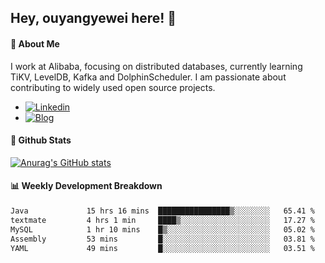 ## Hey, ouyangyewei here! :wave:

#### :rocket: About Me
I work at Alibaba, focusing on distributed databases, currently learning TiKV, LevelDB, Kafka and DolphinScheduler. I am passionate about contributing to widely used open source projects.

- [![Linkedin](https://img.shields.io/badge/LinkedIn-ouyangyewei-blue)](https://www.linkedin.com/in/ouyangyewei/)
- [![Blog](https://img.shields.io/badge/Blog-yeweiouyang-orange)](https://blog.csdn.net/yeweiouyang)

#### :star2: Github Stats
[![Anurag's GitHub stats](https://github-readme-stats.vercel.app/api?username=ouyangyewei&show_icons=true&cache_seconds=3600&theme=tokyonight)](https://github.com/anuraghazra/github-readme-stats)

#### :bar_chart: Weekly Development Breakdown
<!--START_SECTION:waka-->

```txt
Java             15 hrs 16 mins  ████████████████▒░░░░░░░░   65.41 %
textmate         4 hrs 1 min     ████▒░░░░░░░░░░░░░░░░░░░░   17.27 %
MySQL            1 hr 10 mins    █▒░░░░░░░░░░░░░░░░░░░░░░░   05.02 %
Assembly         53 mins         █░░░░░░░░░░░░░░░░░░░░░░░░   03.81 %
YAML             49 mins         █░░░░░░░░░░░░░░░░░░░░░░░░   03.51 %
```

<!--END_SECTION:waka-->
